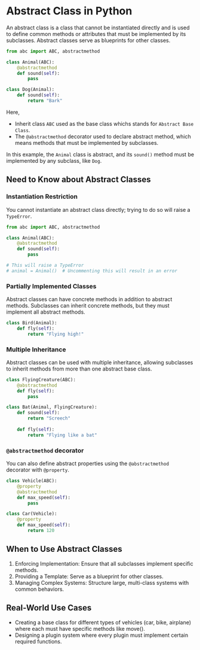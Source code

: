 # Abstract Class in Python
An abstract class is a class that cannot be instantiated directly and is used to define common methods or attributes that must be implemented by its subclasses. Abstract classes serve as blueprints for other classes.

```python
from abc import ABC, abstractmethod

class Animal(ABC):
    @abstractmethod
    def sound(self):
        pass

class Dog(Animal):
    def sound(self):
        return "Bark"
```

Here,
- Inherit class `ABC` used as the base class whichs stands for `Abstract Base Class`.
- The `@abstractmethod` decorator used to declare abstract method, which means methods that must be implemented by subclasses.

In this example, the `Animal` class is abstract, and its `sound()` method must be implemented by any subclass, like `Dog`.

## Need to Know about Abstract Classes
### Instantiation Restriction
You cannot instantiate an abstract class directly; trying to do so will raise a `TypeError`.

```python
from abc import ABC, abstractmethod

class Animal(ABC):
    @abstractmethod
    def sound(self):
        pass

# This will raise a TypeError
# animal = Animal()  # Uncommenting this will result in an error
```

### Partially Implemented Classes
Abstract classes can have concrete methods in addition to abstract methods. Subclasses can inherit concrete methods, but they must implement all abstract methods.

```python
class Bird(Animal):
    def fly(self):
        return "Flying high!"
```

### Multiple Inheritance
Abstract classes can be used with multiple inheritance, allowing subclasses to inherit methods from more than one abstract base class.

```python
class FlyingCreature(ABC):
    @abstractmethod
    def fly(self):
        pass

class Bat(Animal, FlyingCreature):
    def sound(self):
        return "Screech"
    
    def fly(self):
        return "Flying like a bat"
```

### `@abstractmethod` decorator
You can also define abstract properties using the `@abstractmethod` decorator with `@property`.

```python
class Vehicle(ABC):
    @property
    @abstractmethod
    def max_speed(self):
        pass

class Car(Vehicle):
    @property
    def max_speed(self):
        return 120
```

## When to Use Abstract Classes
1. Enforcing Implementation: Ensure that all subclasses implement specific methods.
2. Providing a Template: Serve as a blueprint for other classes.
3. Managing Complex Systems: Structure large, multi-class systems with common behaviors.

## Real-World Use Cases
- Creating a base class for different types of vehicles (car, bike, airplane) where each must have specific methods like move().
- Designing a plugin system where every plugin must implement certain required functions.
